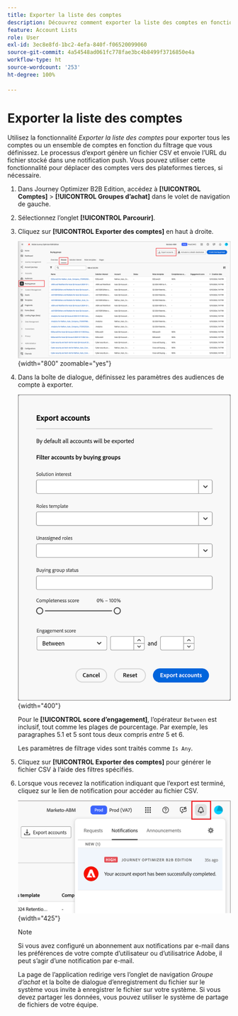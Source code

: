 ```yaml
---
title: Exporter la liste des comptes
description: Découvrez comment exporter la liste des comptes en fonction du filtre des groupes d’achat.
feature: Account Lists
role: User
exl-id: 3ec8e8fd-1bc2-4efa-840f-f06520099060
source-git-commit: 4a54548ad061fc778fae3bc4b8499f3716850e4a
workflow-type: ht
source-wordcount: '253'
ht-degree: 100%

---
```


# Exporter la liste des comptes

Utilisez la fonctionnalité _Exporter la liste des comptes_ pour exporter tous les comptes ou un ensemble de comptes en fonction du filtrage que vous définissez. Le processus d’export génère un fichier CSV et envoie l’URL du fichier stocké dans une notification push. Vous pouvez utiliser cette fonctionnalité pour déplacer des comptes vers des plateformes tierces, si nécessaire.

1. Dans Journey Optimizer B2B Edition, accédez à **[!UICONTROL Comptes]** > **[!UICONTROL Groupes d’achat]** dans le volet de navigation de gauche.

1. Sélectionnez l’onglet **[!UICONTROL Parcourir]**.

1. Cliquez sur **[!UICONTROL Exporter des comptes]** en haut à droite.

   ![Modifier les détails du compte](./assets/export-accounts.png){width="800" zoomable="yes"}

1. Dans la boîte de dialogue, définissez les paramètres des audiences de compte à exporter.

   ![Spécifier le filtrage de l’audience du compte](./assets/export-accounts-dialog.png){width="400"}

   Pour le **[!UICONTROL score d’engagement]**, l’opérateur `Between` est inclusif, tout comme les plages de pourcentage. Par exemple, les paragraphes 5.1 et 5 sont tous deux compris _entre_ 5 et 6.

   Les paramètres de filtrage vides sont traités comme `Is Any`.

1. Cliquez sur **[!UICONTROL Exporter des comptes]** pour générer le fichier CSV à l’aide des filtres spécifiés.

1. Lorsque vous recevez la notification indiquant que l’export est terminé, cliquez sur le lien de notification pour accéder au fichier CSV.

   ![Cliquez sur la notification pour télécharger le fichier CSV de la liste des comptes exportés](./assets/export-accounts-notification.png){width="425"}

   >[!NOTE]
   >
   >Si vous avez configuré un abonnement aux notifications par e-mail dans les préférences de votre compte d’utilisateur ou d’utilisatrice Adobe, il peut s’agir d’une notification par e-mail.

   La page de l’application redirige vers l’onglet de navigation _Groupe d’achat_ et la boîte de dialogue d’enregistrement du fichier sur le système vous invite à enregistrer le fichier sur votre système. Si vous devez partager les données, vous pouvez utiliser le système de partage de fichiers de votre équipe.
